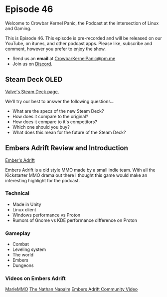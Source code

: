 Episode 46
=========

Welcome to Crowbar Kernel Panic,
the Podcast at the intersection of Linux and Gaming.

This is Episode 46.
This episode is pre-recorded and will be released on our YouTube, on itunes, and other podcast apps. Please like, subscribe and comment, however you prefer to enjoy the show.
- Send us an **email** at CrowbarKernelPanic@pm.me
- Join us on [Discord](https://discord.gg/Nx6HgaAuZ3). 

## Steam Deck OLED
[Valve's Steam Deck page.](https://www.steamdeck.com/en/oled)

We'll try our best to answer the following questions...

- What are the specs of the new Steam Deck?
- How does it compare to the original?
- How does it compare to it's competitors?
- Which one should you buy?
- What does this mean for the future of the Steam Deck?

## Embers Adrift Review and Introduction
[Ember's Adrift](https://www.embersadrift.com/)

Embers Adrift is a old style MMO made by a small indie team. With all the Kickstarter MMO drama out there I thought this game would make an interesting highlight for the podcast.

### Technical
- Made in Unity
- Linux client
- Windows performance vs Proton
- Rumors of Gnome vs KDE performance difference on Proton

### Gameplay
- Combat
- Leveling system
- The world
- Embers
- Dungeons

### Videos on Embers Adrift
[MarleMMO](https://youtu.be/lPTgqZzSgNQ?si=zbK1HZ1rTnBH2Lrq)
[The Nathan Napalm](https://www.youtube.com/live/eR5aGgC0DVc?si=kWEs5mKIGow-v55H)
[Embers Adrift Community Video](https://youtu.be/mQ60-SK432Q?si=pzQqZ2UNCI8sDVM-)
